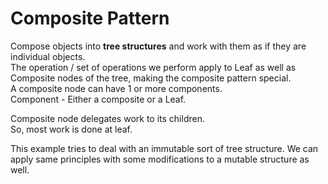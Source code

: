 # Composite Pattern  

Compose objects into **tree structures** and work with them as if they are individual objects.  
The operation / set of operations we perform apply to Leaf as well as Composite nodes of the tree, making the composite pattern special.  
A composite node can have 1 or more components.  
Component - Either a composite or a Leaf.  

Composite node delegates work to its children.  
So, most work is done at leaf.  

This example tries to deal with an immutable sort of tree structure. We can apply same principles with some modifications to a mutable structure as well.